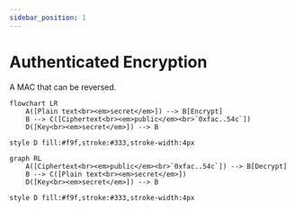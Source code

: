 ```yaml
---
sidebar_position: 1
---
```


# Authenticated Encryption
A MAC that can be reversed.


```mermaid
flowchart LR
    A([Plain text<br><em>secret</em>]) --> B[Encrypt]
    B --> C([Ciphertext<br><em>public</em><br>`0xfac..54c`])
    D([Key<br><em>secret</em>]) --> B

style D fill:#f9f,stroke:#333,stroke-width:4px
```
```mermaid
graph RL
    A([Ciphertext<br><em>public</em><br>`0xfac..54c`]) --> B[Decrypt]
    B --> C([Plain text<br><em>secret</em>])
    D([Key<br><em>secret</em>]) --> B
    
style D fill:#f9f,stroke:#333,stroke-width:4px
```



